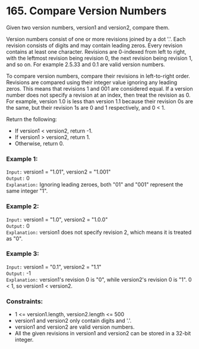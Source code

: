 # 165. Compare Version Numbers

Given two version numbers, version1 and version2, compare them.

Version numbers consist of one or more revisions joined by a dot '.'. Each revision
consists of digits and may contain leading zeros. Every revision contains at least one
character. Revisions are 0-indexed from left to right, with the leftmost revision being
revision 0, the next revision being revision 1, and so on. For example 2.5.33 and 0.1
are valid version numbers.

To compare version numbers, compare their revisions in left-to-right order. Revisions
are compared using their integer value ignoring any leading zeros. This means that
revisions 1 and 001 are considered equal. If a version number does not specify a revision
at an index, then treat the revision as 0. For example, version 1.0 is less than version
1.1 because their revision 0s are the same, but their revision 1s are 0 and 1 respectively,
and 0 < 1.

Return the following:

- If version1 < version2, return -1.
- If version1 > version2, return 1.
- Otherwise, return 0.
 
### Example 1:

`Input:` version1 = "1.01", version2 = "1.001"  
`Output:` 0  
`Explanation:` Ignoring leading zeroes, both "01" and "001" represent the same integer "1".  

### Example 2:

`Input:` version1 = "1.0", version2 = "1.0.0"  
`Output:` 0  
`Explanation:` version1 does not specify revision 2, which means it is treated as "0".  

### Example 3:

`Input:` version1 = "0.1", version2 = "1.1"  
`Output:` -1  
`Explanation:` version1's revision 0 is "0", while version2's revision 0 is "1". 0 < 1, so version1 < version2.  
 
### Constraints:

- 1 <= version1.length, version2.length <= 500
- version1 and version2 only contain digits and '.'.
- version1 and version2 are valid version numbers.
- All the given revisions in version1 and version2 can be stored in a 32-bit integer.